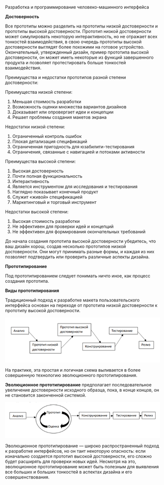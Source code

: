 
Разработка и программирование человеко-машинного интерфейса

**Достоверность**

Все прототипы можно разделить на прототипы низкой достоверности и прототипы высокой
достоверности. Прототип низкой достоверности может симулировать некоторую интерактивность,
но не отражает всех тонкостей взаимодействия, в свою очередь прототипы высокой
достоверности выглядят более похожими на готовое устройство. Окончательный, утвержденный
дизайн, пример прототипа высокой достоверности, он может иметь некоторые из функций
завершенного продукта и позволяет протестировать больше тонкостей взаимодействия.

Преимущества и недостатки прототипов разной степени достоверности:

Преимущества низкой степени:

1. Меньшая стоимость разработки
2. Возможность оценки множества вариантов дизайнов
3. Доказывает или опровергает идеи и концепции
4. Решает проблемы создания макетов экрана

Недостатки низкой степени:

1. Ограниченный контроль ошибок
2. Плохая детализация спецификаций
3. Ограниченная пригодность для юзабилити-тестирования
4. Ограничения, связанные с навигацией и потоками активности

Преимущества высокой степени:

1. Высокая достоверность
2. Почти полная функциональность
3. Интерактивность
4. Является инструментом для исследования и тестирования
5. Наглядно показывает конечный продукт
6. Служит «живой» спецификацией
7. Маркетинговый и торговый инструмент

Недостатки высокой степени:

1. Высокая стоимость разработки
2. Не эффективен для проверки идей и концепций
3. Не эффективен для формирования окончательных требований

До начала создания прототипа высокой достоверности убедитесь, что ваш дизайн хорош, создав
несколько прототипов низкой достоверности. Они могут принимать разные формы, и каждая из
них позволяет подтвердить или проверить различные аспекты дизайна.

**Прототипирование**

Под прототипированием следует понимать ничто иное, как процесс создания прототипа.

**Виды прототипирования**

Традиционный подход к разработке макета пользовательского интерфейса основан на переходе
от прототипа низкой достоверности к прототипу высокой достоверности.

![alt text](image.png)

На практике, эта простая и логичная схема выливается в более совершенную технологию
эволюционного прототипирования.

**Эволюционное прототипирование** предполагает последовательное увеличение достоверности
исходного образца, пока, в конце концов, он не становится законченной системой.

![alt text](image-1.png)

Эволюционное прототипирование — широко распространенный подход к разработке
интерфейсов, но он таит некоторую опасность: если изначально создается прототип высокой
достоверности, его сложно будет расширять для проверки новых идей. Несмотря на это,
эволюционное прототипирование может быть полезным для выявления все больших и больших
тонкостей в аспектах дизайна и его совершенствования.

